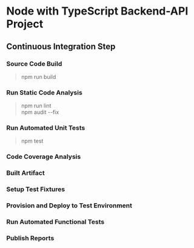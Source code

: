 # Node with TypeScript Backend-API Project

## Continuous Integration Step

### Source Code Build

>npm run build

### Run Static Code Analysis

>npm run lint\
>npm audit --fix

### Run Automated Unit Tests

>npm test

### Code Coverage Analysis

### Built Artifact

### Setup Test Fixtures

### Provision and Deploy to Test Environment

### Run Automated Functional Tests

### Publish Reports
